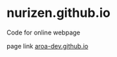 # nurizen.github.io

Code for online webpage 

page link [aroa-dev.github.io](https://nurizen.github.io/)
